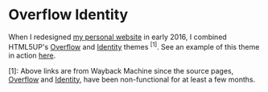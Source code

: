 # Overflow Identity

When I redesigned [my personal website](https://setu.me) in early 2016, I combined HTML5UP's [Overflow](https://web.archive.org/web/20210223162921/https://html5up.net/overflow) and [Identity](https://web.archive.org/web/20201027205452/https://html5up.net/identity) themes <sup id="html5up">[1]</sup>. See an example of this theme in action [here](https://setu4993.github.io/overflow-identity/example).

<a name="html5up">[1]</a>: Above links are from Wayback Machine since the source pages, [Overflow](https://html5up.net/overflow) and [Identity](https://html5up.net/identity), have been non-functional for at least a few months.
